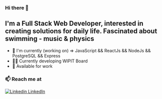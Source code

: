 

### Hi there 👋

## I'm a Full Stack Web Developer, interested in creating solutions for daily life. Fascinated about swimming - music & physics

  - 👾 I'm currently (working on) => JavaScript && ReactJs && NodeJs && PostgreSQL && Express
  - 👨‍💻 Currently developing WIPIT Board
  - 🔭 Available for work
  
  ### 📫 Reach me at
  
  [![Linkedin](https://i.stack.imgur.com/gVE0j.png) LinkedIn](https://www.linkedin.com/in/gaston-saralegui-2a63681ba/)
